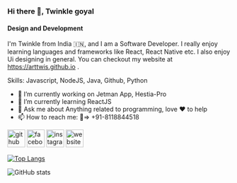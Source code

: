 ### Hi there 👋, Twinkle goyal
#### Design and Development
I'm Twinkle from India 🇮🇳, and I am a Software Developer. I really enjoy learning languages and frameworks like React, React Native etc. I also enjoy Ui designing in general. You can checkout my website at https://arttwis.github.io .

Skills: Javascript, NodeJS, Java, Github, Python

- 🔭 I’m currently working on Jetman App, Hestia-Pro 
- 🌱 I’m currently learning ReactJS 
- 💬 Ask me about Anything related to programming, love ♥️ to help 
- 📫 How to reach me: 📱=> +91-8118844518 


[<img src='https://cdn.jsdelivr.net/npm/simple-icons@3.0.1/icons/github.svg' alt='github' height='40'>](https://github.com/arttwis)  [<img src='https://cdn.jsdelivr.net/npm/simple-icons@3.0.1/icons/facebook.svg' alt='facebook' height='40'>](https://www.facebook.com/arttwis.pankaj)  [<img src='https://cdn.jsdelivr.net/npm/simple-icons@3.0.1/icons/instagram.svg' alt='instagram' height='40'>](https://www.instagram.com/art_twis_twinkle/)  [<img src='https://cdn.jsdelivr.net/npm/simple-icons@3.0.1/icons/icloud.svg' alt='website' height='40'>](https://arttwis.github.io)  

[![Top Langs](https://github-readme-stats.vercel.app/api/top-langs/?username=arttwis)](https://github.com/anuraghazra/github-readme-stats)

![GitHub stats](https://github-readme-stats.vercel.app/api?username=arttwis&show_icons=true)
